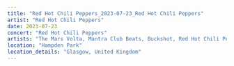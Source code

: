 ```yaml
---
title: "Red Hot Chili Peppers_2023-07-23_Red Hot Chili Peppers"
artist: "Red Hot Chili Peppers"
date: 2023-07-23
concert: "Red Hot Chili Peppers"
artists: "The Mars Volta, Mantra Club Beats, Buckshot, Red Hot Chili Peppers, Disturbed, Acid Arab, City and Colour, ABBA, A Hundred Drums, Belako, Arden Jones, Adekunle GOLD, King Princess, Travi$ Scott, Adé, Brutus, Anna Calvi, Amenra, Ashe, The Strokes, 21 Acts of Manslaughter	Grindcore	United States, Florence + the Machine, bbno$, Agar Agar, Anfisa Letyago, AJR, Bombay Bicycle Club, 12 Gauge Rampage, Bárbara Tinoco, Thundercat, Aborted, St. Vincent, Alison Wonderland, Benjamin Hav, Di-rect, Bladee, Arctic Monkeys, AR/CO, The Roots, Angel Olsen, Blæst, 9 Foot Super SoldierCrossoverHardcore, Iggy Pop, Álvaro Díaz, 324	Grindcore	Japan"
location: "Hampden Park"
location_details: "Glasgow, United Kingdom"
---
```

